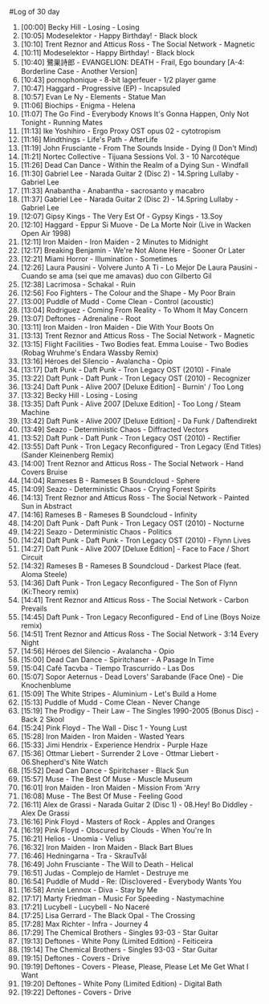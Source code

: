 #Log of 30 day

1. [00:00] Becky Hill - Losing - Losing
1. [10:05] Modeselektor - Happy Birthday! - Black block
1. [10:10] Trent Reznor and Atticus Ross - The Social Network - Magnetic
1. [10:11] Modeselektor - Happy Birthday! - Black block
1. [10:40] 鷺巣詩郎 - EVANGELION: DEATH - Frail, Ego boundary [A-4: Borderline Case - Another Version]
1. [10:43] pornophonique - 8-bit lagerfeuer - 1/2 player game
1. [10:47] Haggard - Progressive (EP) - Incapsuled
1. [10:57] Evan Le Ny - Elements - Statue Man
1. [11:06] Biochips - Enigma - Helena
1. [11:07] The Go Find - Everybody Knows It's Gonna Happen, Only Not Tonight - Running Mates
1. [11:13] Ike Yoshihiro - Ergo Proxy OST opus 02 - cytotropism
1. [11:16] Mindthings - Life's Path - AfterLife
1. [11:19] John Frusciante - From The Sounds Inside - Dying (I Don't Mind)
1. [11:21] Nortec Collective - Tijuana Sessions Vol. 3 - 10 Narcotéque
1. [11:26] Dead Can Dance - Within the Realm of a Dying Sun - Windfall
1. [11:30] Gabriel Lee - Narada Guitar 2 (Disc 2) - 14.Spring Lullaby - Gabriel Lee
1. [11:33] Anabantha - Anabantha - sacrosanto y macabro
1. [11:37] Gabriel Lee - Narada Guitar 2 (Disc 2) - 14.Spring Lullaby - Gabriel Lee
1. [12:07] Gipsy Kings - The Very Est Of - Gypsy Kings - 13.Soy
1. [12:10] Haggard - Eppur Si Muove - De La Morte Noir (Live in Wacken Open Air 1998)
1. [12:11] Iron Maiden - Iron Maiden - 2 Minutes to Midnight
1. [12:17] Breaking Benjamin - We're Not Alone Here - Sooner Or Later
1. [12:21] Miami Horror - Illumination - Sometimes
1. [12:26] Laura Pausini - Volvere Junto A Ti - Lo Mejor De Laura Pausini - Cuando se ama (sei que me amavas) duo con Gilberto Gil
1. [12:38] Lacrimosa - Schakal - Ruin
1. [12:56] Foo Fighters - The Colour and the Shape - My Poor Brain
1. [13:00] Puddle of Mudd - Come Clean - Control (acoustic)
1. [13:04] Rodriguez - Coming From Reality - To Whom It May Concern
1. [13:07] Deftones - Adrenaline - Root
1. [13:11] Iron Maiden - Iron Maiden - Die With Your Boots On
1. [13:13] Trent Reznor and Atticus Ross - The Social Network - Magnetic
1. [13:15] Flight Facilities - Two Bodies feat. Emma Louise - Two Bodies (Robag Wruhme's Endara Wassby Remix)
1. [13:16] Héroes del Silencio - Avalancha - Opio
1. [13:17] Daft Punk - Daft Punk - Tron Legacy OST (2010) - Finale
1. [13:22] Daft Punk - Daft Punk - Tron Legacy OST (2010) - Recognizer
1. [13:24] Daft Punk - Alive 2007 [Deluxe Edition] - Burnin' / Too Long
1. [13:32] Becky Hill - Losing - Losing
1. [13:35] Daft Punk - Alive 2007 [Deluxe Edition] - Too Long / Steam Machine
1. [13:42] Daft Punk - Alive 2007 [Deluxe Edition] - Da Funk / Daftendirekt
1. [13:49] Seazo - Deterministic Chaos - Diffracted Vectors
1. [13:52] Daft Punk - Daft Punk - Tron Legacy OST (2010) - Rectifier
1. [13:55] Daft Punk - Tron Legacy Reconfigured - Tron Legacy (End Titles) (Sander Kleinenberg Remix)
1. [14:00] Trent Reznor and Atticus Ross - The Social Network - Hand Covers Bruise
1. [14:04] Rameses B - Rameses B Soundcloud - Sphere
1. [14:09] Seazo - Deterministic Chaos - Crying Forest Spirits
1. [14:13] Trent Reznor and Atticus Ross - The Social Network - Painted Sun in Abstract
1. [14:16] Rameses B - Rameses B Soundcloud - Infinity
1. [14:20] Daft Punk - Daft Punk - Tron Legacy OST (2010) - Nocturne
1. [14:22] Seazo - Deterministic Chaos - Politics
1. [14:24] Daft Punk - Daft Punk - Tron Legacy OST (2010) - Flynn Lives
1. [14:27] Daft Punk - Alive 2007 [Deluxe Edition] - Face to Face / Short Circuit
1. [14:32] Rameses B - Rameses B Soundcloud - Darkest Place (feat. Aloma Steele)
1. [14:36] Daft Punk - Tron Legacy Reconfigured - The Son of Flynn (Ki:Theory remix)
1. [14:41] Trent Reznor and Atticus Ross - The Social Network - Carbon Prevails
1. [14:45] Daft Punk - Tron Legacy Reconfigured - End of Line (Boys Noize remix)
1. [14:51] Trent Reznor and Atticus Ross - The Social Network - 3:14 Every Night
1. [14:56] Héroes del Silencio - Avalancha - Opio
1. [15:00] Dead Can Dance - Spiritchaser - A Pasage In Time
1. [15:04] Café Tacvba - Tiempo Trascurrido - Las Dos
1. [15:07] Sopor Aeternus - Dead Lovers' Sarabande (Face One) - Die Knochenblume
1. [15:09] The White Stripes - Aluminium - Let's Build a Home
1. [15:13] Puddle of Mudd - Come Clean - Never Change
1. [15:19] The Prodigy - Their Law - The Singles 1990-2005 (Bonus Disc) - Back 2 Skool
1. [15:24] Pink Floyd - The Wall - Disc 1 - Young Lust
1. [15:28] Iron Maiden - Iron Maiden - Wasted Years
1. [15:33] Jimi Hendrix - Experience Hendrix - Purple Haze
1. [15:36] Ottmar Liebert - Surrender 2 Love - Ottmar Liebert - 06.Shepherd's Nite Watch
1. [15:52] Dead Can Dance - Spiritchaser - Black Sun
1. [15:57] Muse - The Best Of Muse - Muscle Museum
1. [16:01] Iron Maiden - Iron Maiden - Mission From 'Arry
1. [16:08] Muse - The Best Of Muse - Feeling Good
1. [16:11] Alex de Grassi - Narada Guitar 2 (Disc 1) - 08.Hey! Bo Diddley - Alex De Grassi
1. [16:16] Pink Floyd - Masters of Rock - Apples and Oranges
1. [16:19] Pink Floyd - Obscured by Clouds - When You're In
1. [16:21] Helios - Unomia - Velius
1. [16:32] Iron Maiden - Iron Maiden - Black Bart Blues
1. [16:46] Hedningarna - Tra - SkrauTvål
1. [16:49] John Frusciante - The Will to Death - Helical
1. [16:51] Judas - Complejo de Hamlet - Destruye me
1. [16:54] Puddle of Mudd - Re: (Disc)overed - Everybody Wants You
1. [16:58] Annie Lennox - Diva - Stay by Me
1. [17:17] Marty Friedman - Music For Speeding - Nastymachine
1. [17:21] Lucybell - Lucybell - No Naceré
1. [17:25] Lisa Gerrard - The Black Opal - The Crossing
1. [17:28] Max Richter - Infra - Journey 4
1. [17:29] The Chemical Brothers - Singles 93-03 - Star Guitar
1. [19:13] Deftones - White Pony (Limited Edition) - Feiticeira
1. [19:14] The Chemical Brothers - Singles 93-03 - Star Guitar
1. [19:15] Deftones - Covers - Drive
1. [19:19] Deftones - Covers - Please, Please, Please Let Me Get What I Want
1. [19:20] Deftones - White Pony (Limited Edition) - Digital Bath
1. [19:22] Deftones - Covers - Drive
